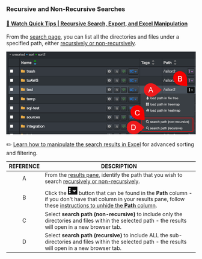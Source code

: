 <p id="recursive_search"></p>

### Recursive and Non-Recursive Searches

#### [🍿 Watch Quick Tips | Recursive Search, Export, and Excel Manipulation](https://vimeo.com/762454710)

From the [search page](#search_page), you can list all the directories and files under a specified path, either [recursively or non-recursively](#recursive).  

![Image: File Search Path Recursive](images/image_file_search_path_recursive.png)

✏️ [Learn how to manipulate the search results in Excel](#excel) for advanced sorting and filtering.

| REFERENCE | DESCRIPTION |
| :---: | --- |
| A | From the [results pane](#results_pane), identify the path that you wish to search [recursively or non-recursively](#recursive). |
| B | Click the <img src="images/icon_more.png" width="25"> button that can be found in the **Path** column - if you don't have that column in your results pane, follow these [instructions to unhide the **Path** column](#hide_columns). |
| C | Select **search path (non-recursive)** to include only the directories and files within the selected path - the results will open in a new browser tab. |
| D | Select **search path (recursive)** to include ALL the sub-directories and files within the selected path - the results will open in a new browser tab. |

